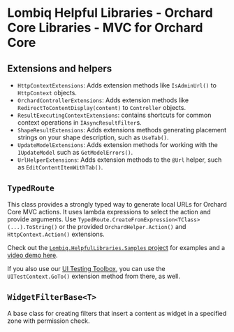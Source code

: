 # Lombiq Helpful Libraries - Orchard Core Libraries - MVC for Orchard Core

## Extensions and helpers

- `HttpContextExtensions`: Adds extension methods like `IsAdminUrl()` to `HttpContext` objects.
- `OrchardControllerExtensions`: Adds extension methods like `RedirectToContentDisplay(content)` to `Controller` objects.
- `ResultExecutingContextExtensions`: contains shortcuts for common context operations in `IAsyncResultFilter`s.
- `ShapeResultExtensions`: Adds extensions methods generating placement strings on your shape description, such as `UseTab()`.
- `UpdateModelExtensions`: Adds extension methods for working with the `IUpdateModel` such as `GetModelErrors()`.
- `UrlHelperExtensions`: Adds extension methods to the `@Url` helper, such as `EditContentItemWithTab()`.

## `TypedRoute`

This class provides a strongly typed way to generate local URLs for Orchard Core MVC actions. It uses lambda expressions to select the action and provide arguments. Use `TypedRoute.CreateFromExpression<TClass>(...).ToString()` or the provided `OrchardHelper.Action()` and `HttpContext.Action()` extensions.

Check out the [`Lombiq.HelpfulLibraries.Samples` project](../../Lombiq.HelpfulLibraries.Samples) for examples and a [video demo here](https://www.youtube.com/watch?v=_q1kCqkeSE0).

If you also use our [UI Testing Toolbox](https://github.com/Lombiq/UI-Testing-Toolbox/), you can use the `UITestContext.GoTo()` extension method from there, as well.

## `WidgetFilterBase<T>`

A base class for creating filters that insert a content as widget in a specified zone with permission check.
